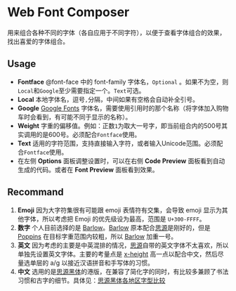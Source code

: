 # Web Font Composer

用来组合各种不同的字体（各自应用于不同字符），以便于查看字体组合的效果，找出喜爱的字体组合。

## Usage

- **Fontface** @font-face 中的 font-family 字体名，`Optional` 。如果不为空，则`Local`和`Google`至少需要指定一个。`Text`可选。
- **Local** 本地字体名，逗号`,`分隔，中间如果有空格会自动补全引号。
- **Google** [Google Fonts](https://fonts.google.com/) 字体名，需要使用引用时的那个名称（将字体加入购物车时会看到，有可能不同于显示的名称）。
- **Weight** 字重的偏移值。例如：正数`1`为取大一号字，即当前组合内的500号其实调用的是600号。必须配合`Fontface`使用。
- **Text** 适用的字符范围，支持直接输入字符，或者输入Unicode范围。必须配合`Fontface`使用。
- 在左侧 **Options** 面板调整设置时，可以在右侧 **Code Preview** 面板看到自动生成的代码。或者在 **Font Preview** 面板看到效果。

## Recommand

1. **Emoji** 因为大字符集很有可能跟 emoji 表情符有交集，会导致 emoji 显示为其他字体，所以考虑把 Emoji 的优先级设为最高，范围是 `U+300-FFFF`。
2. **数字** 个人目前选择的是 <u>Barlow</u>。<u>Barlow</u> 原本配合<u>思源</u>是刚好的，但是 <u>Poppins</u> 在目标字重范围内较粗，所以 <u>Barlow</u> 加重一号。
3. **英文** 因为考虑的主要是中英混排的情况，<u>思源</u>自带的英文字体不太喜欢，所以单独先设置英文字体。主要的考量点是 <u>x-height</u> 高一点以配合中文，然后尽量选单层的 a/g 以接近汉语拼音和手写体的习惯。
4. **中文** 选用的是[思源黑体](https://github.com/adobe-fonts/source-han-sans/releases)的港版，在兼容了简化字的同时，有比较多兼顾了书法习惯和古字的细节。具体见：[思源黑体各地区字型比较](https://github.com/Erimus-Koo/Comparison-of-Source-Han-Sans)
